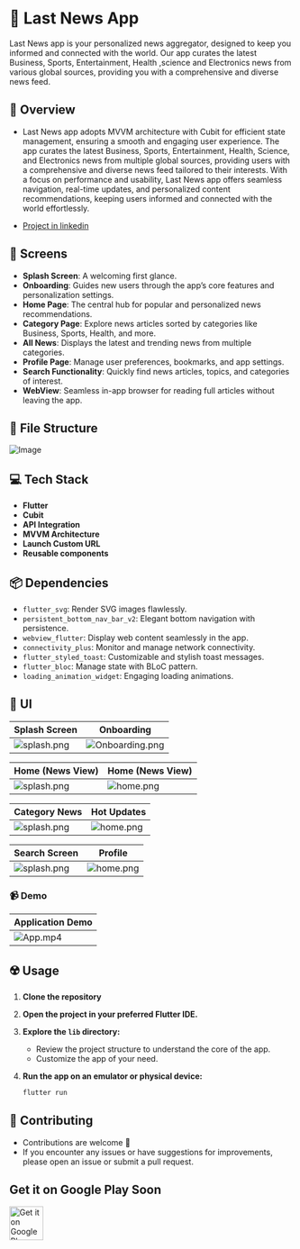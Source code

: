 # :newspaper: Last News App

Last News app is your personalized news aggregator, designed to keep you informed and connected with the world. Our app curates the latest Business, Sports, Entertainment, Health ,science and Electronics news from various global sources, providing you with a comprehensive and diverse news feed.

## :memo: Overview

- Last News app adopts  MVVM architecture with Cubit for efficient state management, ensuring a smooth and engaging user experience. The app curates the latest Business, Sports, Entertainment, Health, Science, and Electronics news from multiple global sources, providing users with a comprehensive and diverse news feed tailored to their interests. With a focus on performance and usability, Last News app offers seamless navigation, real-time updates, and personalized content recommendations, keeping users informed and connected with the world effortlessly.

- [Project in linkedin](https://www.linkedin.com/posts/tarek-lotfi_newsapp-mobileappdevelopment-flutterdev-activity-7160229958378795009-59z5?utm_source=share&utm_medium=member_desktop&rcm=ACoAADCwxm4BFQbdO2pxnpnxvLbJbhZ1G5KvLss)

## 🤳 Screens

- **Splash Screen**: A welcoming first glance.
- **Onboarding**: Guides new users through the app’s core features and personalization settings.
- **Home Page**: The central hub for popular and personalized news recommendations.
- **Category Page**: Explore news articles sorted by categories like Business, Sports, Health, and more.
- **All News**: Displays the latest and trending news from multiple categories.
- **Profile Page**: Manage user preferences, bookmarks, and app settings.
- **Search Functionality**: Quickly find news articles, topics, and categories of interest.
- **WebView**: Seamless in-app browser for reading full articles without leaving the app.

## 📁 File Structure

![Image](https://github.com/user-attachments/assets/bad6be9c-09c0-4eea-95d9-012401873887)

## :computer: Tech Stack

- **Flutter**
- **Cubit**
- **API Integration**
- **MVVM Architecture**
- **Launch Custom URL**
- **Reusable components**

## :package: Dependencies

- `flutter_svg`:  Render SVG images flawlessly.
- `persistent_bottom_nav_bar_v2`: Elegant bottom navigation with persistence.
- `webview_flutter`:  Display web content seamlessly in the app.
- `connectivity_plus`: Monitor and manage network connectivity.
- `flutter_styled_toast`: Customizable and stylish toast messages.
- `flutter_bloc`: Manage state with BLoC pattern.
- `loading_animation_widget`: Engaging loading animations.

## 📸 UI

| Splash Screen                      |Onboarding                      |
|------------------------------------|--------------------------------|
| ![splash.png](https://github.com/user-attachments/assets/50323926-d69b-4ea2-b47c-ec070bbce755) | ![Onboarding.png](https://github.com/user-attachments/assets/6e66bf5a-56aa-41f6-b54a-b279fe0b16f2)|

| Home (News View)                   | Home (News View)               |
|------------------------------------|--------------------------------|
| ![splash.png](https://github.com/user-attachments/assets/1860d347-5eb7-48a8-bf58-3811e620dc52) | ![home.png](https://github.com/user-attachments/assets/96d8fabc-0dbc-47da-bb84-09b9069c032d) |

| Category News                      | Hot Updates                    |
|------------------------------------|------------------------------- |
| ![splash.png](https://github.com/user-attachments/assets/b6784182-2e01-43e1-a7cd-cd7e75e7b850) | ![home.png](https://github.com/user-attachments/assets/156522e6-0261-499e-8ec1-bcd52a16a9e7) |

| Search Screen                      | Profile                        |
|------------------------------------|:------------------------------:|
| ![splash.png](https://github.com/user-attachments/assets/3191c68b-21fc-41df-97c3-e74f40e6d759) | ![home.png](https://github.com/user-attachments/assets/0da7423e-dea5-4d5b-a6e4-d22c10a2574a) |

### :video_camera: Demo

| Application Demo                   |
|------------------------------------|
| ![App.mp4](https://github.com/user-attachments/assets/c480d5ba-5e8b-459d-8ddb-f107ee21f46b) |

## ☢️ Usage

1. **Clone the repository**

2. **Open the project in your preferred Flutter IDE.**

3. **Explore the `lib` directory:**

    - Review the project structure to understand the core of the app.
    - Customize the app of your need.

4. **Run the app on an emulator or physical device:**

    ```bash
    flutter run
    ```

## 🚨 Contributing

- Contributions are welcome 💜
- If you encounter any issues or have suggestions for improvements, please open an issue or submit a pull request.

## Get it on Google Play Soon

<a href="https://play.google.com/store/apps/details?id=com.omda.halqetElZekr"><img alt="Get it on Google Play" src="https://play.google.com/intl/en_us/badges/images/generic/en-play-badge.png" height=60px /></a>
